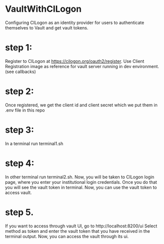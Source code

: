 # VaultWithCILogon
Configuring CILogon as an identity provider for users to authenticate themselves to Vault and get vault tokens.

# step 1:
Register to CILogon at https://cilogon.org/oauth2/register.
Use Client Registration image as reference for vault server running in dev environment.(see callbacks)

# step 2: 
Once registered, we get the client id and client secret which we put them in .env file in this repo

# step 3:
In a terminal run terminal1.sh 

# step 4: 
In other terminal run terminal2.sh. Now, you will be taken to CILogon login page, where you enter your institutional login credentials. Once you do that you will see the vault token in terminal. Now, you can use the vault token to access vault. 

# step 5. 
If you want to access through vault UI, go to http://localhost:8200/ui
Select method as token and enter the vault token that you have received in the terminal output.
Now, you can access the vault through its ui.